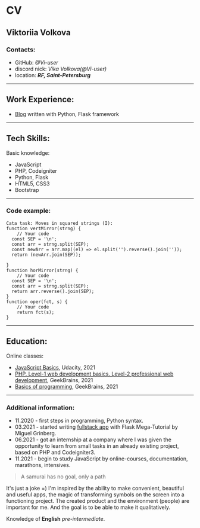 # CV
## Viktoriia Volkova

### Contacts:
* GitHub: *@Vi-user*
* discord nick:  _Vika Volkova(@Vi-user)_
* location: ___RF, Saint-Petersburg___

---

## Work Experience:

* [Blog](https://gitlab.com/angry_devops/neophyts_notes) written with Python, Flask framework 

---

## Tech Skills:
Basic knowledge:
* JavaScript
* PHP, Codeigniter
* Python, Flask
* HTML5, CSS3
* Bootstrap

---

### Code example:

```
Cata task: Moves in squared strings (I):
function vertMirror(strng) {
    // Your code
  const SEP = '\n';
  const arr = strng.split(SEP);
  const newArr = arr.map((el) => el.split('').reverse().join(''));
  return (newArr.join(SEP));
  
}
function horMirror(strng) {
    // Your code
  const SEP = '\n';
  const arr = strng.split(SEP);
  return arr.reverse().join(SEP);
}
function oper(fct, s) {
    // Your code
    return fct(s);
}
```

---

## Education:
Online classes:
* [JavaScript Basics][1], Udacity, 2021
* [PHP. Level-1 web development basics. Level-2 professional web development][2], GeekBrains, 2021
* [Basics of programming][3], GeekBrains, 2021

---

### Additional information:

* 11.2020 - first steps in programming, Python syntax.
* 03.2021 - started writing [fullstack app][my_blog] with Flask Mega-Tutorial by Miguel Grinberg.
* 06.2021 - got an internship at a company where I was given the opportunity to learn from small tasks in an already existing project, based on PHP and Codeigniter3.
* 11.2021 - begin to study JavaScript by online-courses, documentation, marathons, intensives.

> A samurai has no goal, only a path

It's just a joke =) 
I'm inspired by the ability to make convenient, beautiful and useful apps, 
the magic of transforming symbols on the screen into a functioning project. 
The created product and the environment (people) are important for me. 
And the goal is to be able to make it qualitatively.

Knowledge of __English__ _pre-intermediate_.

[my_blog]: https://gitlab.com/angry_devops/neophyts_notes
[1]: https://classroom.udacity.com/courses/ud804
[2]: https://gb.ru/professions/php_developer?subtitles-mwv8=veb-razrabotka&stoimost-x1bp=besplatnoe
[3]: https://gb.ru/courses/754
